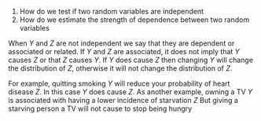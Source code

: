 1. How do we test if two random variables are independent
2. How do we estimate the strength of dependence between two random variables

When $Y$ and $Z$ are not independent we say that they are dependent or associated or related. If $Y$ and $Z$ are associated, it does not imply that $Y$ causes $Z$ or that $Z$ causes $Y$. If $Y$ does cause $Z$ then changing $Y$ will change the distribution of $Z$, otherwise it will not change the distribution of $Z$.

For example, quitting smoking $Y$ will reduce your probability of heart disease $Z$. In this case $Y$ does cause $Z$. As another example, owning a TV $Y$ is associated with having a lower incidence of starvation $Z$ But giving a starving person a TV will not cause to stop being hungry

